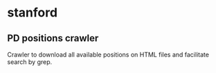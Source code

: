 # stanford
## PD positions crawler
Crawler to download all available positions on HTML files and 
facilitate search by grep.
